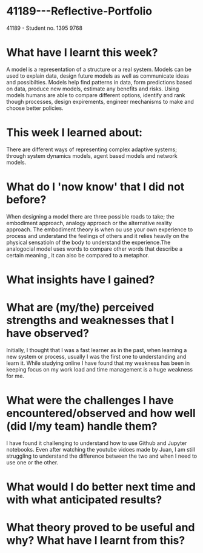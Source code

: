 # 41189---Reflective-Portfolio
41189 - Student no. 1395 9768

# What have I learnt this week?

A model is a representation of a structure or a real system. Models can be used to explain data, design future models as well as communicate ideas and possibilties. Models help find patterns in data, form predictions based on data, produce new models, estimate any benefits and risks. Using models humans are able to compare different options, identify and rank though processes, design expirements, engineer mechanisms to make and choose better policies. 

# This week I learned about:
There are different ways of representing complex adaptive systems; through system dynamics models, agent based models and network models. 

# What do I 'now know' that I did not before?
When designing a model there are three possible roads to take; the embodiment approach, analogy approach or the alternative reality approach. The embodiment theory is when ou use your own experience to process and understand the feelings of others and it relies heavily on the physical sensatioln of the body to understand the experience.The analogocial model uses words to compare other words that describe a certain meaning , it can also be compared to a metaphor. 

# What insights have I gained?

# What are (my/the) perceived strengths and weaknesses that I have observed?

Initially, I thought that I was a fast learner as in the past, when learning a new system or process, usually I was the first one to understanding and learn it. While studying online I have found that my weakness has been in keeping focus on my work load and time management is a huge weakness for me. 

# What were the challenges I have encountered/observed and how well (did I/my team) handle them?
I have found it challenging to understand how to use Github and Jupyter notebooks. Even after watching the youtube vidoes made by Juan, I am still struggling to understand the difference between the two and when I need to use one or the other. 

# What would I do better next time and with what anticipated results?


# What theory proved to be useful and why? What have I learnt from this?
